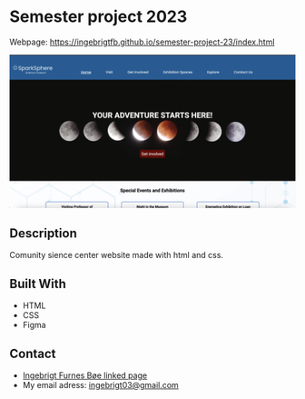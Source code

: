 # Semester project 2023

Webpage: https://ingebrigtfb.github.io/semester-project-23/index.html

![image](https://github.com/ingebrigtfb/IMAGES/blob/main/images/semesterproject.png?raw=true)

## Description

Comunity sience center website made with html and css. 

## Built With

- HTML
- CSS
- Figma

## Contact

- [Ingebrigt Furnes Bøe linked page](https://www.linkedin.com/in/ingebrigt-furnes-b%C3%B8e-5a86582a8/)
- My email adress: ingebrigt03@gmail.com
  
